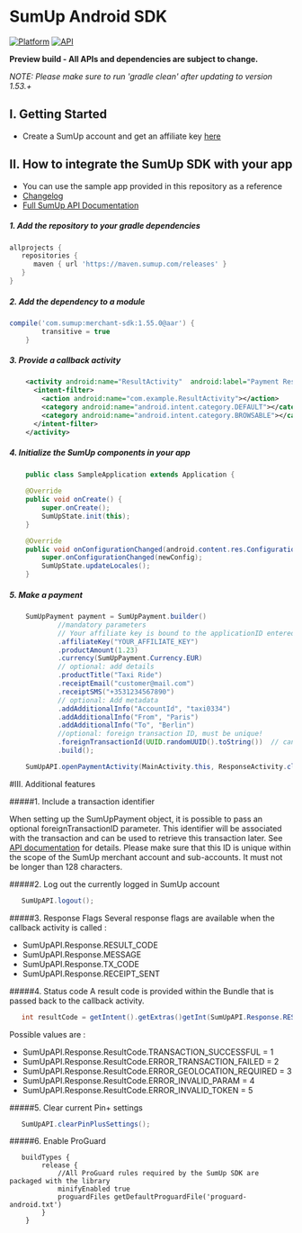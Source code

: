 # SumUp Android SDK

[![Platform](https://img.shields.io/badge/Platform-Android-brightgreen.svg?style=flat-square)](http://developer.android.com/index.html)
[![API](https://img.shields.io/badge/API-15%2B-orange.svg?style=flat-square)](http://developer.android.com/about/versions/android-4.0.3html)

**Preview build - All APIs and dependencies are subject to change.**

_NOTE: Please make sure to run 'gradle clean' after updating to version 1.53.+_

## I. Getting Started
* Create a SumUp account and get an affiliate key <a href="https://me.sumup.com/integration-tools" target="_blank">here</a>

## II. How to integrate the SumUp SDK with your app
* You can use the sample app provided in this repository as a reference
* [Changelog](https://github.com/sumup/Android-MerchantSDK/blob/master/CHANGELOG.md)
* <a href="https://sumup.com/integration" target="_blank">Full SumUp API Documentation</a>

##### 1. Add the repository to your gradle dependencies
```groovy
allprojects {
   repositories {
      maven { url 'https://maven.sumup.com/releases' }
   }
}
```

##### 2. Add the dependency to a module 
```groovy
compile('com.sumup:merchant-sdk:1.55.0@aar') {
        transitive = true
    }
```

##### 3. Provide a callback activity
```xml
	<activity android:name="ResultActivity"  android:label="Payment Result">
	  <intent-filter>
	    <action android:name="com.example.ResultActivity"></action>
	    <category android:name="android.intent.category.DEFAULT"></category>
	    <category android:name="android.intent.category.BROWSABLE"></category>
	  </intent-filter>
	</activity>
```
	
##### 4. Initialize the SumUp components in your app
```java
	public class SampleApplication extends Application {
	
	@Override
	public void onCreate() {
		super.onCreate();
		SumUpState.init(this);
	}

	@Override
	public void onConfigurationChanged(android.content.res.Configuration newConfig) {
		super.onConfigurationChanged(newConfig);
		SumUpState.updateLocales();
	}
```

##### 5. Make a payment
```java
    SumUpPayment payment = SumUpPayment.builder()
            //mandatory parameters
            // Your affiliate key is bound to the applicationID entered in the SumUp dashboard at https://me.sumup.com/integration-tools
            .affiliateKey("YOUR_AFFILIATE_KEY")
            .productAmount(1.23)
            .currency(SumUpPayment.Currency.EUR)
            // optional: add details
            .productTitle("Taxi Ride")
            .receiptEmail("customer@mail.com")
            .receiptSMS("+3531234567890")
            // optional: Add metadata
            .addAdditionalInfo("AccountId", "taxi0334")
            .addAdditionalInfo("From", "Paris")
            .addAdditionalInfo("To", "Berlin")
            //optional: foreign transaction ID, must be unique!
            .foreignTransactionId(UUID.randomUUID().toString())  // can not exceed 128 chars
            .build();

    SumUpAPI.openPaymentActivity(MainActivity.this, ResponseActivity.class, payment);
```

#III. Additional features

#####1. Include a transaction identifier

When setting up the SumUpPayment object, it is possible to pass an optional foreignTransactionID parameter. This identifier will be associated with the transaction and can be used to retrieve this transaction later. See [API documentation](https://sumup.com/integration#transactionReportingAPIs) for details. Please make sure that this ID is unique within the scope of the SumUp merchant account and sub-accounts. It must not be longer than 128 characters.

#####2. Log out the currently logged in SumUp account
 ```java
 	SumUpAPI.logout();
 ```

#####3. Response Flags
Several response flags are available when the callback activity is called : 
* SumUpAPI.Response.RESULT_CODE
* SumUpAPI.Response.MESSAGE
* SumUpAPI.Response.TX_CODE
* SumUpAPI.Response.RECEIPT_SENT

#####4. Status code
A result code is provided within the Bundle that is passed back to the callback activity.

 ```java 
 	int resultCode = getIntent().getExtras()getInt(SumUpAPI.Response.RESULT_CODE);
 ```
 
Possible values are : 

* SumUpAPI.Response.ResultCode.TRANSACTION_SUCCESSFUL = 1
* SumUpAPI.Response.ResultCode.ERROR_TRANSACTION_FAILED = 2
* SumUpAPI.Response.ResultCode.ERROR_GEOLOCATION_REQUIRED = 3
* SumUpAPI.Response.ResultCode.ERROR_INVALID_PARAM = 4
* SumUpAPI.Response.ResultCode.ERROR_INVALID_TOKEN = 5

#####5. Clear current Pin+ settings
 ```java
 	SumUpAPI.clearPinPlusSettings();
 ```

#####6. Enable ProGuard
```grovy
   buildTypes {
        release {
            //All ProGuard rules required by the SumUp SDK are packaged with the library
            minifyEnabled true
            proguardFiles getDefaultProguardFile('proguard-android.txt')
        }
    }
```
